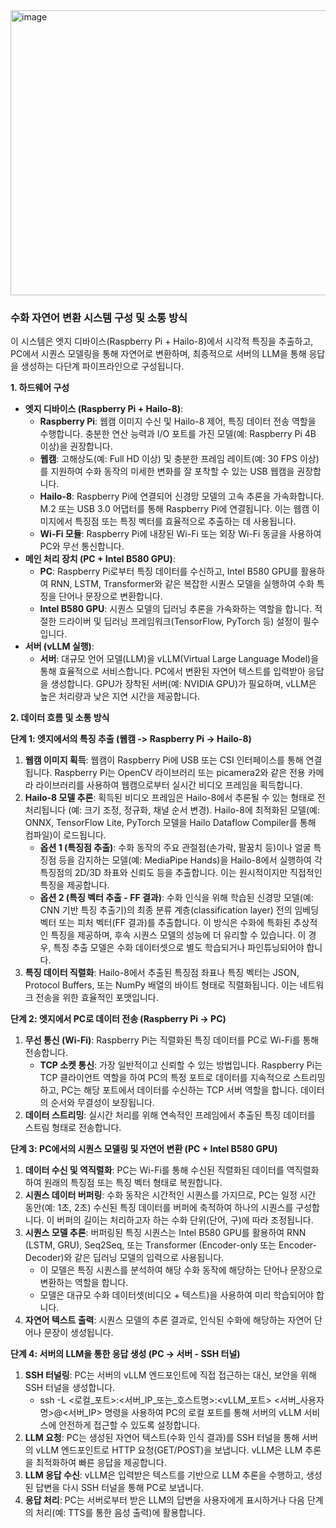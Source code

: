 <img width="1007" height="456" alt="image" src="https://github.com/user-attachments/assets/7b5777ac-1550-4aac-a0fe-80b6bfb3e834" />

### **수화 자연어 변환 시스템 구성 및 소통 방식**

이 시스템은 엣지 디바이스(Raspberry Pi + Hailo-8)에서 시각적 특징을 추출하고, PC에서 시퀀스 모델링을 통해 자연어로 변환하며, 최종적으로 서버의 LLM을 통해 응답을 생성하는 다단계 파이프라인으로 구성됩니다.

**1. 하드웨어 구성**

- **엣지 디바이스 (Raspberry Pi + Hailo-8)**:
    - **Raspberry Pi**: 웹캠 이미지 수신 및 Hailo-8 제어, 특징 데이터 전송 역할을 수행합니다. 충분한 연산 능력과 I/O 포트를 가진 모델(예: Raspberry Pi 4B 이상)을 권장합니다.
    - **웹캠**: 고해상도(예: Full HD 이상) 및 충분한 프레임 레이트(예: 30 FPS 이상)를 지원하여 수화 동작의 미세한 변화를 잘 포착할 수 있는 USB 웹캠을 권장합니다.
    - **Hailo-8**: Raspberry Pi에 연결되어 신경망 모델의 고속 추론을 가속화합니다. M.2 또는 USB 3.0 어댑터를 통해 Raspberry Pi에 연결됩니다. 이는 웹캠 이미지에서 특징점 또는 특징 벡터를 효율적으로 추출하는 데 사용됩니다.
    - **Wi-Fi 모듈**: Raspberry Pi에 내장된 Wi-Fi 또는 외장 Wi-Fi 동글을 사용하여 PC와 무선 통신합니다.
- **메인 처리 장치 (PC + Intel B580 GPU)**:
    - **PC**: Raspberry Pi로부터 특징 데이터를 수신하고, Intel B580 GPU를 활용하여 RNN, LSTM, Transformer와 같은 복잡한 시퀀스 모델을 실행하여 수화 특징을 단어나 문장으로 변환합니다.
    - **Intel B580 GPU**: 시퀀스 모델의 딥러닝 추론을 가속화하는 역할을 합니다. 적절한 드라이버 및 딥러닝 프레임워크(TensorFlow, PyTorch 등) 설정이 필수입니다.
- **서버 (vLLM 실행)**:
    - **서버**: 대규모 언어 모델(LLM)을 vLLM(Virtual Large Language Model)을 통해 효율적으로 서비스합니다.
    PC에서 변환된 자연어 텍스트를 입력받아 응답을 생성합니다. GPU가 장착된 서버(예: NVIDIA GPU)가 필요하며, vLLM은 높은 처리량과 낮은 지연 시간을 제공합니다.

**2. 데이터 흐름 및 소통 방식**

**단계 1: 엣지에서의 특징 추출 (웹캠 -> Raspberry Pi -> Hailo-8)**

1. **웹캠 이미지 획득**: 웹캠이 Raspberry Pi에 USB 또는 CSI 인터페이스를 통해 연결됩니다. Raspberry Pi는 OpenCV 라이브러리 또는 picamera2와 같은 전용 카메라 라이브러리를 사용하여 웹캠으로부터 실시간 비디오 프레임을 획득합니다.
2. **Hailo-8 모델 추론**: 획득된 비디오 프레임은 Hailo-8에서 추론될 수 있는 형태로 전처리됩니다 (예: 크기 조정, 정규화, 채널 순서 변경).
Hailo-8에 최적화된 모델(예: ONNX, TensorFlow Lite, PyTorch 모델을 Hailo Dataflow Compiler를 통해 컴파일)이 로드됩니다.
    - **옵션 1 (특징점 추출)**: 수화 동작의 주요 관절점(손가락, 팔꿈치 등)이나 얼굴 특징점 등을 감지하는 모델(예: MediaPipe Hands)을 Hailo-8에서 실행하여 각 특징점의 2D/3D 좌표와 신뢰도 등을 추출합니다. 이는 원시적이지만 직접적인 특징을 제공합니다.
    - **옵션 2 (특징 벡터 추출 - FF 결과)**: 수화 인식을 위해 학습된 신경망 모델(예: CNN 기반 특징 추출기)의 최종 분류 계층(classification layer) 전의 임베딩 벡터 또는 피처 벡터(FF 결과)를 추출합니다. 이 방식은 수화에 특화된 추상적인 특징을 제공하며, 후속 시퀀스 모델의 성능에 더 유리할 수 있습니다. 이 경우, 특징 추출 모델은 수화 데이터셋으로 별도 학습되거나 파인튜닝되어야 합니다.
3. **특징 데이터 직렬화**: Hailo-8에서 추출된 특징점 좌표나 특징 벡터는 JSON, Protocol Buffers, 또는 NumPy 배열의 바이트 형태로 직렬화됩니다. 이는 네트워크 전송을 위한 효율적인 포맷입니다.

**단계 2: 엣지에서 PC로 데이터 전송 (Raspberry Pi -> PC)**

1. **무선 통신 (Wi-Fi)**: Raspberry Pi는 직렬화된 특징 데이터를 PC로 Wi-Fi를 통해 전송합니다.
    - **TCP 소켓 통신**: 가장 일반적이고 신뢰할 수 있는 방법입니다. Raspberry Pi는 TCP 클라이언트 역할을 하여 PC의 특정 포트로 데이터를 지속적으로 스트리밍하고, PC는 해당 포트에서 데이터를 수신하는 TCP 서버 역할을 합니다. 데이터의 순서와 무결성이 보장됩니다.
2. **데이터 스트리밍**: 실시간 처리를 위해 연속적인 프레임에서 추출된 특징 데이터를 스트림 형태로 전송합니다.

**단계 3: PC에서의 시퀀스 모델링 및 자연어 변환 (PC + Intel B580 GPU)**

1. **데이터 수신 및 역직렬화**: PC는 Wi-Fi를 통해 수신된 직렬화된 데이터를 역직렬화하여 원래의 특징점 또는 특징 벡터 형태로 복원합니다.
2. **시퀀스 데이터 버퍼링**: 수화 동작은 시간적인 시퀀스를 가지므로, PC는 일정 시간 동안(예: 1초, 2초) 수신된 특징 데이터를 버퍼에 축적하여 하나의 시퀀스를 구성합니다. 이 버퍼의 길이는 처리하고자 하는 수화 단위(단어, 구)에 따라 조정됩니다.
3. **시퀀스 모델 추론**: 버퍼링된 특징 시퀀스는 Intel B580 GPU를 활용하여 RNN (LSTM, GRU), Seq2Seq, 또는
Transformer (Encoder-only 또는 Encoder-Decoder)와 같은 딥러닝 모델의 입력으로 사용됩니다.
    - 이 모델은 특징 시퀀스를 분석하여 해당 수화 동작에 해당하는 단어나 문장으로 변환하는 역할을 합니다.
    - 모델은 대규모 수화 데이터셋(비디오 + 텍스트)을 사용하여 미리 학습되어야 합니다.
4. **자연어 텍스트 출력**: 시퀀스 모델의 추론 결과로, 인식된 수화에 해당하는 자연어 단어나 문장이 생성됩니다.

**단계 4: 서버의 LLM을 통한 응답 생성 (PC -> 서버 - SSH 터널)**

1. **SSH 터널링**: PC는 서버의 vLLM 엔드포인트에 직접 접근하는 대신, 보안을 위해 SSH 터널을 생성합니다.
    - ssh -L <로컬_포트>:<서버_IP_또는_호스트명>:<vLLM_포트> <서버_사용자명>@<서버_IP> 명령을 사용하여 PC의 로컬 포트를 통해 서버의 vLLM 서비스에 안전하게 접근할 수 있도록 설정합니다.
2. **LLM 요청**: PC는 생성된 자연어 텍스트(수화 인식 결과)를 SSH 터널을 통해 서버의 vLLM 엔드포인트로 HTTP 요청(GET/POST)을 보냅니다. vLLM은 LLM 추론을 최적화하여 빠른 응답을 제공합니다.
3. **LLM 응답 수신**: vLLM은 입력받은 텍스트를 기반으로 LLM 추론을 수행하고, 생성된 답변을 다시 SSH 터널을 통해 PC로 보냅니다.
4. **응답 처리**: PC는 서버로부터 받은 LLM의 답변을 사용자에게 표시하거나 다음 단계의 처리(예: TTS를 통한 음성 출력)에 활용합니다.
